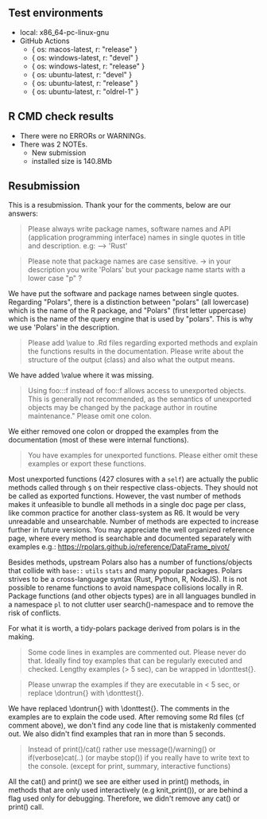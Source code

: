## Test environments

- local: x86_64-pc-linux-gnu
- GitHub Actions
  - { os: macos-latest, r: "release" }
  - { os: windows-latest, r: "devel" }
  - { os: windows-latest, r: "release" }
  - { os: ubuntu-latest, r: "devel" }
  - { os: ubuntu-latest, r: "release" }
  - { os: ubuntu-latest, r: "oldrel-1" }

## R CMD check results

- There were no ERRORs or WARNINGs.
- There was 2 NOTEs.
  - New submission
  - installed size is 140.8Mb
  

## Resubmission

This is a resubmission. Thank your for the comments, below are our answers:

> Please always write package names, software names and API (application
programming interface) names in single quotes in title and description.
e.g: --> 'Rust'

> Please note that package names are case sensitive. -> in your
description you write 'Polars' but your package name starts with a lower
case "p" ?

We have put the software and package names between single quotes. Regarding 
"Polars", there is a distinction between "polars" (all lowercase) which is the
name of the R package, and "Polars" (first letter uppercase) which is the name
of the query engine that is used by "polars". This is why we use 'Polars' in the
description.


> Please add \value to .Rd files regarding exported methods and explain
the functions results in the documentation. Please write about the
structure of the output (class) and also what the output means.

We have added \value where it was missing. 


> Using foo:::f instead of foo::f allows access to unexported objects.
This is generally not recommended, as the semantics of unexported
objects may be changed by the package author in routine maintenance."
Please omit one colon.

We either removed one colon or dropped the examples from the documentation (most
of these were internal functions).


> You have examples for unexported functions. Please either omit these
examples or export these functions.

Most unexported functions (427 closures with a `self`) are actually the
public methods called through `$` on their respective class-objects. They should
not be called as exported functions. However, the vast number of methods makes it
unfeasible to bundle all methods in a single doc page per class, like common practice
for another class-system as R6. It would be very unreadable and unsearchable. Number
of methods are expected to increase further in future versions. You may appreciate the
well organized reference page, where every method is searchable and documented
separately with examples e.g.:  https://rpolars.github.io/reference/DataFrame_pivot/

Besides methods, upstream Polars also has a number of functions/objects that
collide with `base::` `utils` `stats` and many popular packages.  Polars strives to
be a cross-language syntax (Rust, Python, R, NodeJS). It is not possible to rename
functions to avoid namespace collisions locally in R. Package functions (and other
objects types) are in all languages bundled in a namespace `pl` to not clutter user
search()-namespace and to remove the risk of conflicts.

For what it is worth, a tidy-polars package derived from polars is in the making.

> Some code lines in examples are commented out.
Please never do that. Ideally find toy examples that can be regularly
executed and checked. Lengthy examples (> 5 sec), can be wrapped in
\donttest{}.

> Please unwrap the examples if they are executable in < 5 sec, or replace
\dontrun{} with \donttest{}.

We have replaced \dontrun{} with \donttest{}. The comments in the examples are
to explain the code used. After removing some Rd files (cf comment above), we
don't find any code line that is mistakenly commented out. We also didn't find
examples that ran in more than 5 seconds.

> Instead of print()/cat() rather use message()/warning() or
if(verbose)cat(..) (or maybe stop()) if you really have to write text to
the console. (except for print, summary, interactive functions)

All the cat() and print() we see are either used in print() methods, in methods
that are only used interactively (e.g knit_print()), or are behind a flag used
only for debugging. Therefore, we didn't remove any cat() or print() call.
